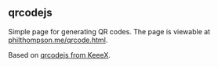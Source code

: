 ## qrcodejs
Simple page for generating QR codes.  The page is viewable at [philthompson.me/qrcode.html](https://philthompson.me/qrcode.html).

Based on [qrcodejs from KeeeX](https://github.com/KeeeX/qrcodejs).
